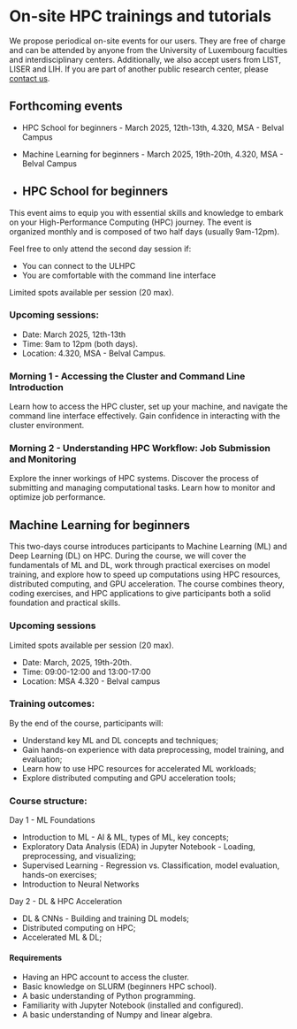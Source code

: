 # On-site HPC trainings and tutorials

We propose periodical on-site events for our users. They are free of charge and can be attended by anyone from the University of Luxembourg faculties and interdisciplinary centers. 
Additionally, we also accept users from LIST, LISER and LIH. If you are part of another public research center, please [contact us](mailto:hpc-school-for-beginners@uni.lu).

## Forthcoming events

- HPC School for beginners - March 2025, 12th-13th, 4.320, MSA - Belval Campus
- Machine Learning for beginners - March 2025, 19th-20th, 4.320, MSA - Belval Campus

- ## HPC School for beginners

This event aims to equip you with essential skills and knowledge to embark on your High-Performance Computing (HPC) journey. The event is organized monthly and is composed of two half days (usually 9am-12pm).

Feel free to only attend the second day session if:

- You can connect to the ULHPC
- You are comfortable with the command line interface

Limited spots available per session (20 max).

### Upcoming sessions:

- Date: March 2025, 12th-13th
- Time: 9am to 12pm (both days).
- Location: 4.320, MSA - Belval Campus.

### Morning 1 - Accessing the Cluster and Command Line Introduction 
Learn how to access the HPC cluster, set up your machine, and navigate the command line interface effectively. Gain confidence in interacting with the cluster environment.

### Morning 2 - Understanding HPC Workflow: Job Submission and Monitoring
Explore the inner workings of HPC systems. Discover the process of submitting and managing computational tasks. Learn how to monitor and optimize job performance.


## Machine Learning for beginners

This two-days course introduces participants to Machine Learning (ML) and Deep Learning (DL) on HPC. During the course, we will cover the fundamentals of ML and DL, work through practical exercises on model training, and explore how to speed up computations using HPC resources, distributed computing, and GPU acceleration. The course combines theory, coding exercises, and HPC applications to give participants both a solid foundation and practical skills.

### Upcoming sessions

Limited spots available per session (20 max).

 - Date: March, 2025, 19th-20th.
 - Time: 09:00-12:00 and 13:00-17:00
 - Location: MSA 4.320 - Belval campus

### Training outcomes:

By the end of the course, participants will:
 - Understand key ML and DL concepts and techniques;
 - Gain hands-on experience with data preprocessing, model training, and evaluation;
 - Learn how to use HPC resources for accelerated ML workloads;
 - Explore distributed computing and GPU acceleration tools;

### Course structure:

Day 1 - ML Foundations
 - Introduction to ML - AI & ML, types of ML, key concepts;
 - Exploratory Data Analysis (EDA) in Jupyter Notebook - Loading, preprocessing, and visualizing;
 - Supervised Learning - Regression vs. Classification, model evaluation, hands-on exercises;
 - Introduction to Neural Networks

Day 2 - DL & HPC Acceleration
 - DL & CNNs - Building and training DL models;
 - Distributed computing on HPC;
 - Accelerated ML & DL;

#### Requirements

 - Having an HPC account to access the cluster. 
 - Basic knowledge on SLURM (beginners HPC school). 
 - A basic understanding of Python programming. 
 - Familiarity with Jupyter Notebook (installed and configured). 
 - A basic understanding of Numpy and linear algebra. 

